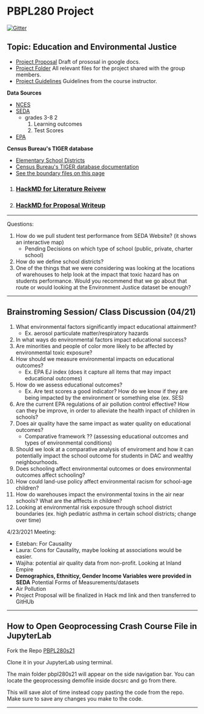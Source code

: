 # PBPL280 Project

[![Gitter](https://badges.gitter.im/p280s21project3/community.svg)](https://gitter.im/p280s21project3/community?utm_source=badge&utm_medium=badge&utm_campaign=pr-badge)

## Topic: Education and Environmental Justice
  - [Project Proposal](https://docs.google.com/document/d/1liO0_mFnsBNYzU4s77I3vHyhYLAo16-alroRo3w_-7A/edit?usp=sharing)
  Draft of prososal in google docs.
  - [Project Folder](https://drive.google.com/drive/u/1/folders/0AOU5SGI5NYK2Uk9PVA)
  All relevant files for the project shared with the group members.
  - [Project Guidelines](https://sergerey.org/pbpl280s21/projects.html)
 Guidelines from the course instructor.
 
**Data Sources**
  - [NCES](https://open.quiltdata.com/b/spatial-ucr/tree/nces/schools/)
  - [SEDA](https://edopportunity.org/)
      - grades 3-8 2
        1. Learning outcomes 
        2. Test Scores  
  - [EPA](https://open.quiltdata.com/b/spatial-ucr/tree/epa/ejscreen/)
  
 **Census Bureau's TIGER database**
  - [Elementary School Districts]( http://www2.census.gov/geo/tiger/TIGER2010DP1/ELSD_2010Census_DP1.zip)
  - [Census Bureau's TIGER database documentation]( https://www.census.gov/programs-surveys/saipe/technical-documentation/methodology/school-districts/overview-school-district.html)
  - [See the boundary files on this page]( https://www.census.gov/geographies/mapping-files/2010/geo/tiger-data.html)

1. ### [HackMD for Literature Reivew](https://hackmd.io/@Laura786/S15WsEJ__/edit)
2. ### [HackMD for Proposal Writeup](https://hackmd.io/@xSZKUBllSUCUfYxmgoh_yA/SyurmYCUd)

---
Questions: 
1. How do we pull student test performance from SEDA Website? (it shows an interactive map) 
      - Pending Decisions on which type of school (public, private, charter school) 
2. How do we define school districts? 
3. One of the things that we were considering was looking at the locations of warehouses to help look at the impact that toxic hazard has on students performance. Would you recommend that we go about that route or would looking at the Environment Justice dataset be enough?  
---
Brainstroming Session/ Class Discussion (04/21)
 -------
 1. What environmental factors significantly impact educational attainment?
    - Ex. aerosol particulate matter/respiratory hazards
3. In what ways do environmental factors impact educational success?
4. Are minorities and people of color more likely to be affected by environmental toxic exposure? 
5. How should we measure environmental impacts on educational outcomes?
    - Ex. EPA EJ index (does it capture all items that may impact educational outcomes)
7. How do we assess educational outcomes?
    - Ex. Are test scores a good indicator? How do we know if they are being impacted by the environment or something else (ex. SES)
8. Are the current EPA regulations of air pollution control effective? How can they be improve, in order to alleviate the health inpact of children in schools? 
9. Does air quality have the same impact as water quality on educational outcomes?
    - Comparative framework ?? (assessing educational outcomes and types of environmental conditions)
11. Should we look at a comparative analysis of enviroment and how it can potentially impact the school outcome for students in DAC and wealthy neighbourhoods.
12. Does schooling affect environmental outcomes or does environmental outcomes affect schooling?
13. How could land-use policy affect environmental racism for school-age children?
14. How do warehouses impact the environmental toxins in the air near schools? What are the afffects in children? 
15. Looking at environmental risk exposure through school district boundaries (ex. high pediatric asthma in certain school districts; change over time)

4/23/2021 Meeting: 
- Esteban: For Causality 
- Laura: Cons for Causality, maybe looking at associations would be easier. 
- Wajiha: potential air quality data from non-profit. Looking at Inland Empire 
- **Demographics, Ethniticy, Gender Income Variables were provided in SEDA**
Potential Forms of Measurements/datasets 
- Air Pollution 
- Project Proposal will be finalized in Hack md link and then transferred to GitHUb 
--- 
## How to Open Geoprocessing Crash Course File in JupyterLab

Fork the Repo [PBPL280s21](https://github.com/sjsrey/pbpl280s21)

Clone it in your JupyterLab using terminal. 

The main folder pbpl280s21 will appear on the side navigation bar. You can locate the geoprocessing demofile inside docsrc and go from there.

This will save alot of time instead copy pasting the code from the repo. Make sure to save any changes you make to the code.


-------------------

